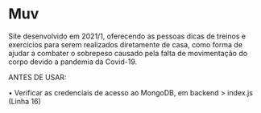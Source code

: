 # Muv

Site desenvolvido em 2021/1, oferecendo as pessoas dicas de treinos e exercícios para serem realizados diretamente de casa, como forma de ajudar a combater o sobrepeso causado pela falta de movimentação do corpo devido a pandemia da Covid-19.

ANTES DE USAR:

• Verificar as credenciais de acesso ao MongoDB, em backend > index.js (Linha 16) 
